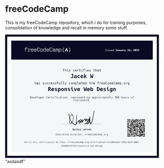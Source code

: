 # freeCodeCamp
This is my freeCodeCamp repository, which i do for training purposes, consolidation of knowledge and recall in memory some stuff.

![New Resposive Web Design](./assets/images/freeCodeCampRWDCertification.jpg)"asdasdf"